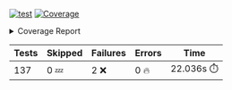 [![test](https://github.com/rcmdnk/homebrew-file/actions/workflows/test.yml/badge.svg)](https://github.com/rcmdnk/homebrew-file/actions/workflows/test.yml)
<a href="https://github.com/rcmdnk/homebrew-file/blob/1cf0230eebf15ca4046847284d762f888e7aa2ce/README.md"><img alt="Coverage" src="https://img.shields.io/badge/Coverage-52%25-orange.svg" /></a><details><summary>Coverage Report </summary><table><tr><th>File</th><th>Stmts</th><th>Miss</th><th>Cover</th><th>Missing</th></tr><tbody><tr><td colspan="5"><b>bin</b></td></tr><tr><td>&nbsp; &nbsp;<a href="https://github.com/rcmdnk/homebrew-file/blob/1cf0230eebf15ca4046847284d762f888e7aa2ce/bin/brew-file">brew-file</a></td><td>1941</td><td>930</td><td>52%</td><td><a href="https://github.com/rcmdnk/homebrew-file/blob/1cf0230eebf15ca4046847284d762f888e7aa2ce/bin/brew-file#L45-L60">45&ndash;60</a>, <a href="https://github.com/rcmdnk/homebrew-file/blob/1cf0230eebf15ca4046847284d762f888e7aa2ce/bin/brew-file#L65-L67">65&ndash;67</a>, <a href="https://github.com/rcmdnk/homebrew-file/blob/1cf0230eebf15ca4046847284d762f888e7aa2ce/bin/brew-file#L463">463</a>, <a href="https://github.com/rcmdnk/homebrew-file/blob/1cf0230eebf15ca4046847284d762f888e7aa2ce/bin/brew-file#L465">465</a>, <a href="https://github.com/rcmdnk/homebrew-file/blob/1cf0230eebf15ca4046847284d762f888e7aa2ce/bin/brew-file#L467">467</a>, <a href="https://github.com/rcmdnk/homebrew-file/blob/1cf0230eebf15ca4046847284d762f888e7aa2ce/bin/brew-file#L484-L488">484&ndash;488</a>, <a href="https://github.com/rcmdnk/homebrew-file/blob/1cf0230eebf15ca4046847284d762f888e7aa2ce/bin/brew-file#L501-L506">501&ndash;506</a>, <a href="https://github.com/rcmdnk/homebrew-file/blob/1cf0230eebf15ca4046847284d762f888e7aa2ce/bin/brew-file#L516">516</a>, <a href="https://github.com/rcmdnk/homebrew-file/blob/1cf0230eebf15ca4046847284d762f888e7aa2ce/bin/brew-file#L531">531</a>, <a href="https://github.com/rcmdnk/homebrew-file/blob/1cf0230eebf15ca4046847284d762f888e7aa2ce/bin/brew-file#L535-L539">535&ndash;539</a>, <a href="https://github.com/rcmdnk/homebrew-file/blob/1cf0230eebf15ca4046847284d762f888e7aa2ce/bin/brew-file#L557-L571">557&ndash;571</a>, <a href="https://github.com/rcmdnk/homebrew-file/blob/1cf0230eebf15ca4046847284d762f888e7aa2ce/bin/brew-file#L614-L618">614&ndash;618</a>, <a href="https://github.com/rcmdnk/homebrew-file/blob/1cf0230eebf15ca4046847284d762f888e7aa2ce/bin/brew-file#L622">622</a>, <a href="https://github.com/rcmdnk/homebrew-file/blob/1cf0230eebf15ca4046847284d762f888e7aa2ce/bin/brew-file#L649-L658">649&ndash;658</a>, <a href="https://github.com/rcmdnk/homebrew-file/blob/1cf0230eebf15ca4046847284d762f888e7aa2ce/bin/brew-file#L680">680</a>, <a href="https://github.com/rcmdnk/homebrew-file/blob/1cf0230eebf15ca4046847284d762f888e7aa2ce/bin/brew-file#L683-L686">683&ndash;686</a>, <a href="https://github.com/rcmdnk/homebrew-file/blob/1cf0230eebf15ca4046847284d762f888e7aa2ce/bin/brew-file#L731-L738">731&ndash;738</a>, <a href="https://github.com/rcmdnk/homebrew-file/blob/1cf0230eebf15ca4046847284d762f888e7aa2ce/bin/brew-file#L741-L765">741&ndash;765</a>, <a href="https://github.com/rcmdnk/homebrew-file/blob/1cf0230eebf15ca4046847284d762f888e7aa2ce/bin/brew-file#L778-L793">778&ndash;793</a>, <a href="https://github.com/rcmdnk/homebrew-file/blob/1cf0230eebf15ca4046847284d762f888e7aa2ce/bin/brew-file#L817">817</a>, <a href="https://github.com/rcmdnk/homebrew-file/blob/1cf0230eebf15ca4046847284d762f888e7aa2ce/bin/brew-file#L828-L829">828&ndash;829</a>, <a href="https://github.com/rcmdnk/homebrew-file/blob/1cf0230eebf15ca4046847284d762f888e7aa2ce/bin/brew-file#L837">837</a>, <a href="https://github.com/rcmdnk/homebrew-file/blob/1cf0230eebf15ca4046847284d762f888e7aa2ce/bin/brew-file#L850-L855">850&ndash;855</a>, <a href="https://github.com/rcmdnk/homebrew-file/blob/1cf0230eebf15ca4046847284d762f888e7aa2ce/bin/brew-file#L865-L868">865&ndash;868</a>, <a href="https://github.com/rcmdnk/homebrew-file/blob/1cf0230eebf15ca4046847284d762f888e7aa2ce/bin/brew-file#L910">910</a>, <a href="https://github.com/rcmdnk/homebrew-file/blob/1cf0230eebf15ca4046847284d762f888e7aa2ce/bin/brew-file#L975">975</a>, <a href="https://github.com/rcmdnk/homebrew-file/blob/1cf0230eebf15ca4046847284d762f888e7aa2ce/bin/brew-file#L1026">1026</a>, <a href="https://github.com/rcmdnk/homebrew-file/blob/1cf0230eebf15ca4046847284d762f888e7aa2ce/bin/brew-file#L1093-L1096">1093&ndash;1096</a>, <a href="https://github.com/rcmdnk/homebrew-file/blob/1cf0230eebf15ca4046847284d762f888e7aa2ce/bin/brew-file#L1102">1102</a>, <a href="https://github.com/rcmdnk/homebrew-file/blob/1cf0230eebf15ca4046847284d762f888e7aa2ce/bin/brew-file#L1108">1108</a>, <a href="https://github.com/rcmdnk/homebrew-file/blob/1cf0230eebf15ca4046847284d762f888e7aa2ce/bin/brew-file#L1112">1112</a>, <a href="https://github.com/rcmdnk/homebrew-file/blob/1cf0230eebf15ca4046847284d762f888e7aa2ce/bin/brew-file#L1119">1119</a>, <a href="https://github.com/rcmdnk/homebrew-file/blob/1cf0230eebf15ca4046847284d762f888e7aa2ce/bin/brew-file#L1127">1127</a>, <a href="https://github.com/rcmdnk/homebrew-file/blob/1cf0230eebf15ca4046847284d762f888e7aa2ce/bin/brew-file#L1129">1129</a>, <a href="https://github.com/rcmdnk/homebrew-file/blob/1cf0230eebf15ca4046847284d762f888e7aa2ce/bin/brew-file#L1160">1160</a>, <a href="https://github.com/rcmdnk/homebrew-file/blob/1cf0230eebf15ca4046847284d762f888e7aa2ce/bin/brew-file#L1165-L1168">1165&ndash;1168</a>, <a href="https://github.com/rcmdnk/homebrew-file/blob/1cf0230eebf15ca4046847284d762f888e7aa2ce/bin/brew-file#L1170-L1173">1170&ndash;1173</a>, <a href="https://github.com/rcmdnk/homebrew-file/blob/1cf0230eebf15ca4046847284d762f888e7aa2ce/bin/brew-file#L1202-L1212">1202&ndash;1212</a>, <a href="https://github.com/rcmdnk/homebrew-file/blob/1cf0230eebf15ca4046847284d762f888e7aa2ce/bin/brew-file#L1215-L1218">1215&ndash;1218</a>, <a href="https://github.com/rcmdnk/homebrew-file/blob/1cf0230eebf15ca4046847284d762f888e7aa2ce/bin/brew-file#L1221-L1225">1221&ndash;1225</a>, <a href="https://github.com/rcmdnk/homebrew-file/blob/1cf0230eebf15ca4046847284d762f888e7aa2ce/bin/brew-file#L1231">1231</a>, <a href="https://github.com/rcmdnk/homebrew-file/blob/1cf0230eebf15ca4046847284d762f888e7aa2ce/bin/brew-file#L1237">1237</a>, <a href="https://github.com/rcmdnk/homebrew-file/blob/1cf0230eebf15ca4046847284d762f888e7aa2ce/bin/brew-file#L1243-L1248">1243&ndash;1248</a>, <a href="https://github.com/rcmdnk/homebrew-file/blob/1cf0230eebf15ca4046847284d762f888e7aa2ce/bin/brew-file#L1259-L1281">1259&ndash;1281</a>, <a href="https://github.com/rcmdnk/homebrew-file/blob/1cf0230eebf15ca4046847284d762f888e7aa2ce/bin/brew-file#L1285">1285</a>, <a href="https://github.com/rcmdnk/homebrew-file/blob/1cf0230eebf15ca4046847284d762f888e7aa2ce/bin/brew-file#L1288">1288</a>, <a href="https://github.com/rcmdnk/homebrew-file/blob/1cf0230eebf15ca4046847284d762f888e7aa2ce/bin/brew-file#L1292">1292</a>, <a href="https://github.com/rcmdnk/homebrew-file/blob/1cf0230eebf15ca4046847284d762f888e7aa2ce/bin/brew-file#L1299-L1328">1299&ndash;1328</a>, <a href="https://github.com/rcmdnk/homebrew-file/blob/1cf0230eebf15ca4046847284d762f888e7aa2ce/bin/brew-file#L1331-L1354">1331&ndash;1354</a>, <a href="https://github.com/rcmdnk/homebrew-file/blob/1cf0230eebf15ca4046847284d762f888e7aa2ce/bin/brew-file#L1359-L1363">1359&ndash;1363</a>, <a href="https://github.com/rcmdnk/homebrew-file/blob/1cf0230eebf15ca4046847284d762f888e7aa2ce/bin/brew-file#L1369-L1374">1369&ndash;1374</a>, <a href="https://github.com/rcmdnk/homebrew-file/blob/1cf0230eebf15ca4046847284d762f888e7aa2ce/bin/brew-file#L1382-L1426">1382&ndash;1426</a>, <a href="https://github.com/rcmdnk/homebrew-file/blob/1cf0230eebf15ca4046847284d762f888e7aa2ce/bin/brew-file#L1429-L1460">1429&ndash;1460</a>, <a href="https://github.com/rcmdnk/homebrew-file/blob/1cf0230eebf15ca4046847284d762f888e7aa2ce/bin/brew-file#L1465-L1496">1465&ndash;1496</a>, <a href="https://github.com/rcmdnk/homebrew-file/blob/1cf0230eebf15ca4046847284d762f888e7aa2ce/bin/brew-file#L1499-L1581">1499&ndash;1581</a>, <a href="https://github.com/rcmdnk/homebrew-file/blob/1cf0230eebf15ca4046847284d762f888e7aa2ce/bin/brew-file#L1584-L1592">1584&ndash;1592</a>, <a href="https://github.com/rcmdnk/homebrew-file/blob/1cf0230eebf15ca4046847284d762f888e7aa2ce/bin/brew-file#L1605">1605</a>, <a href="https://github.com/rcmdnk/homebrew-file/blob/1cf0230eebf15ca4046847284d762f888e7aa2ce/bin/brew-file#L1610">1610</a>, <a href="https://github.com/rcmdnk/homebrew-file/blob/1cf0230eebf15ca4046847284d762f888e7aa2ce/bin/brew-file#L1615-L1654">1615&ndash;1654</a>, <a href="https://github.com/rcmdnk/homebrew-file/blob/1cf0230eebf15ca4046847284d762f888e7aa2ce/bin/brew-file#L1659">1659</a>, <a href="https://github.com/rcmdnk/homebrew-file/blob/1cf0230eebf15ca4046847284d762f888e7aa2ce/bin/brew-file#L1662">1662</a>, <a href="https://github.com/rcmdnk/homebrew-file/blob/1cf0230eebf15ca4046847284d762f888e7aa2ce/bin/brew-file#L1679-L1681">1679&ndash;1681</a>, <a href="https://github.com/rcmdnk/homebrew-file/blob/1cf0230eebf15ca4046847284d762f888e7aa2ce/bin/brew-file#L1684-L1693">1684&ndash;1693</a>, <a href="https://github.com/rcmdnk/homebrew-file/blob/1cf0230eebf15ca4046847284d762f888e7aa2ce/bin/brew-file#L1701-L1705">1701&ndash;1705</a>, <a href="https://github.com/rcmdnk/homebrew-file/blob/1cf0230eebf15ca4046847284d762f888e7aa2ce/bin/brew-file#L1720">1720</a>, <a href="https://github.com/rcmdnk/homebrew-file/blob/1cf0230eebf15ca4046847284d762f888e7aa2ce/bin/brew-file#L1732-L1771">1732&ndash;1771</a>, <a href="https://github.com/rcmdnk/homebrew-file/blob/1cf0230eebf15ca4046847284d762f888e7aa2ce/bin/brew-file#L1790-L1807">1790&ndash;1807</a>, <a href="https://github.com/rcmdnk/homebrew-file/blob/1cf0230eebf15ca4046847284d762f888e7aa2ce/bin/brew-file#L1827">1827</a>, <a href="https://github.com/rcmdnk/homebrew-file/blob/1cf0230eebf15ca4046847284d762f888e7aa2ce/bin/brew-file#L1834-L1907">1834&ndash;1907</a>, <a href="https://github.com/rcmdnk/homebrew-file/blob/1cf0230eebf15ca4046847284d762f888e7aa2ce/bin/brew-file#L1914-L1940">1914&ndash;1940</a>, <a href="https://github.com/rcmdnk/homebrew-file/blob/1cf0230eebf15ca4046847284d762f888e7aa2ce/bin/brew-file#L1943-L1950">1943&ndash;1950</a>, <a href="https://github.com/rcmdnk/homebrew-file/blob/1cf0230eebf15ca4046847284d762f888e7aa2ce/bin/brew-file#L1954-L1955">1954&ndash;1955</a>, <a href="https://github.com/rcmdnk/homebrew-file/blob/1cf0230eebf15ca4046847284d762f888e7aa2ce/bin/brew-file#L1960-L2004">1960&ndash;2004</a>, <a href="https://github.com/rcmdnk/homebrew-file/blob/1cf0230eebf15ca4046847284d762f888e7aa2ce/bin/brew-file#L2008-L2044">2008&ndash;2044</a>, <a href="https://github.com/rcmdnk/homebrew-file/blob/1cf0230eebf15ca4046847284d762f888e7aa2ce/bin/brew-file#L2047-L2052">2047&ndash;2052</a>, <a href="https://github.com/rcmdnk/homebrew-file/blob/1cf0230eebf15ca4046847284d762f888e7aa2ce/bin/brew-file#L2061-L2064">2061&ndash;2064</a>, <a href="https://github.com/rcmdnk/homebrew-file/blob/1cf0230eebf15ca4046847284d762f888e7aa2ce/bin/brew-file#L2072-L2080">2072&ndash;2080</a>, <a href="https://github.com/rcmdnk/homebrew-file/blob/1cf0230eebf15ca4046847284d762f888e7aa2ce/bin/brew-file#L2084-L2086">2084&ndash;2086</a>, <a href="https://github.com/rcmdnk/homebrew-file/blob/1cf0230eebf15ca4046847284d762f888e7aa2ce/bin/brew-file#L2090">2090</a>, <a href="https://github.com/rcmdnk/homebrew-file/blob/1cf0230eebf15ca4046847284d762f888e7aa2ce/bin/brew-file#L2094-L2102">2094&ndash;2102</a>, <a href="https://github.com/rcmdnk/homebrew-file/blob/1cf0230eebf15ca4046847284d762f888e7aa2ce/bin/brew-file#L2112-L2280">2112&ndash;2280</a>, <a href="https://github.com/rcmdnk/homebrew-file/blob/1cf0230eebf15ca4046847284d762f888e7aa2ce/bin/brew-file#L2286-L2436">2286&ndash;2436</a>, <a href="https://github.com/rcmdnk/homebrew-file/blob/1cf0230eebf15ca4046847284d762f888e7aa2ce/bin/brew-file#L2456">2456</a>, <a href="https://github.com/rcmdnk/homebrew-file/blob/1cf0230eebf15ca4046847284d762f888e7aa2ce/bin/brew-file#L2458-L2462">2458&ndash;2462</a>, <a href="https://github.com/rcmdnk/homebrew-file/blob/1cf0230eebf15ca4046847284d762f888e7aa2ce/bin/brew-file#L2474">2474</a>, <a href="https://github.com/rcmdnk/homebrew-file/blob/1cf0230eebf15ca4046847284d762f888e7aa2ce/bin/brew-file#L2478-L2481">2478&ndash;2481</a>, <a href="https://github.com/rcmdnk/homebrew-file/blob/1cf0230eebf15ca4046847284d762f888e7aa2ce/bin/brew-file#L2488">2488</a>, <a href="https://github.com/rcmdnk/homebrew-file/blob/1cf0230eebf15ca4046847284d762f888e7aa2ce/bin/brew-file#L2506-L2531">2506&ndash;2531</a>, <a href="https://github.com/rcmdnk/homebrew-file/blob/1cf0230eebf15ca4046847284d762f888e7aa2ce/bin/brew-file#L2537">2537</a>, <a href="https://github.com/rcmdnk/homebrew-file/blob/1cf0230eebf15ca4046847284d762f888e7aa2ce/bin/brew-file#L2544-L2552">2544&ndash;2552</a>, <a href="https://github.com/rcmdnk/homebrew-file/blob/1cf0230eebf15ca4046847284d762f888e7aa2ce/bin/brew-file#L2620">2620</a>, <a href="https://github.com/rcmdnk/homebrew-file/blob/1cf0230eebf15ca4046847284d762f888e7aa2ce/bin/brew-file#L2640">2640</a>, <a href="https://github.com/rcmdnk/homebrew-file/blob/1cf0230eebf15ca4046847284d762f888e7aa2ce/bin/brew-file#L2669">2669</a>, <a href="https://github.com/rcmdnk/homebrew-file/blob/1cf0230eebf15ca4046847284d762f888e7aa2ce/bin/brew-file#L2698-L2710">2698&ndash;2710</a>, <a href="https://github.com/rcmdnk/homebrew-file/blob/1cf0230eebf15ca4046847284d762f888e7aa2ce/bin/brew-file#L2739">2739</a>, <a href="https://github.com/rcmdnk/homebrew-file/blob/1cf0230eebf15ca4046847284d762f888e7aa2ce/bin/brew-file#L2743">2743</a>, <a href="https://github.com/rcmdnk/homebrew-file/blob/1cf0230eebf15ca4046847284d762f888e7aa2ce/bin/brew-file#L2746-L2748">2746&ndash;2748</a>, <a href="https://github.com/rcmdnk/homebrew-file/blob/1cf0230eebf15ca4046847284d762f888e7aa2ce/bin/brew-file#L2753-L2754">2753&ndash;2754</a>, <a href="https://github.com/rcmdnk/homebrew-file/blob/1cf0230eebf15ca4046847284d762f888e7aa2ce/bin/brew-file#L2769-L2771">2769&ndash;2771</a>, <a href="https://github.com/rcmdnk/homebrew-file/blob/1cf0230eebf15ca4046847284d762f888e7aa2ce/bin/brew-file#L2800">2800</a>, <a href="https://github.com/rcmdnk/homebrew-file/blob/1cf0230eebf15ca4046847284d762f888e7aa2ce/bin/brew-file#L2868-L2886">2868&ndash;2886</a>, <a href="https://github.com/rcmdnk/homebrew-file/blob/1cf0230eebf15ca4046847284d762f888e7aa2ce/bin/brew-file#L2911-L2921">2911&ndash;2921</a>, <a href="https://github.com/rcmdnk/homebrew-file/blob/1cf0230eebf15ca4046847284d762f888e7aa2ce/bin/brew-file#L2925-L2935">2925&ndash;2935</a>, <a href="https://github.com/rcmdnk/homebrew-file/blob/1cf0230eebf15ca4046847284d762f888e7aa2ce/bin/brew-file#L2938-L2960">2938&ndash;2960</a>, <a href="https://github.com/rcmdnk/homebrew-file/blob/1cf0230eebf15ca4046847284d762f888e7aa2ce/bin/brew-file#L2963-L2979">2963&ndash;2979</a>, <a href="https://github.com/rcmdnk/homebrew-file/blob/1cf0230eebf15ca4046847284d762f888e7aa2ce/bin/brew-file#L3006-L3013">3006&ndash;3013</a>, <a href="https://github.com/rcmdnk/homebrew-file/blob/1cf0230eebf15ca4046847284d762f888e7aa2ce/bin/brew-file#L3024-L3031">3024&ndash;3031</a>, <a href="https://github.com/rcmdnk/homebrew-file/blob/1cf0230eebf15ca4046847284d762f888e7aa2ce/bin/brew-file#L3044-L3068">3044&ndash;3068</a>, <a href="https://github.com/rcmdnk/homebrew-file/blob/1cf0230eebf15ca4046847284d762f888e7aa2ce/bin/brew-file#L3140-L3142">3140&ndash;3142</a>, <a href="https://github.com/rcmdnk/homebrew-file/blob/1cf0230eebf15ca4046847284d762f888e7aa2ce/bin/brew-file#L3156">3156</a>, <a href="https://github.com/rcmdnk/homebrew-file/blob/1cf0230eebf15ca4046847284d762f888e7aa2ce/bin/brew-file#L3162">3162</a>, <a href="https://github.com/rcmdnk/homebrew-file/blob/1cf0230eebf15ca4046847284d762f888e7aa2ce/bin/brew-file#L3166">3166</a>, <a href="https://github.com/rcmdnk/homebrew-file/blob/1cf0230eebf15ca4046847284d762f888e7aa2ce/bin/brew-file#L3173-L3772">3173&ndash;3772</a>, <a href="https://github.com/rcmdnk/homebrew-file/blob/1cf0230eebf15ca4046847284d762f888e7aa2ce/bin/brew-file#L3776">3776</a></td></tr><tr><td><b>TOTAL</b></td><td><b>1941</b></td><td><b>930</b></td><td><b>52%</b></td><td>&nbsp;</td></tr></tbody></table></details>

| Tests | Skipped | Failures | Errors | Time |
| ----- | ------- | -------- | -------- | ------------------ |
| 137 | 0 :zzz: | 2 :x: | 0 :fire: | 22.036s :stopwatch: |

